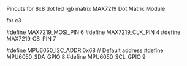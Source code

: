 Pinouts for 8x8 dot led rgb matrix MAX7219 Dot Matrix Module

for c3 

#define MAX7219_MOSI_PIN 6
#define MAX7219_CLK_PIN 4
#define MAX7219_CS_PIN 7



#define MPU6050_I2C_ADDR        0x68  // Default address
#define MPU6050_SDA_GPIO        8
#define MPU6050_SCL_GPIO        9